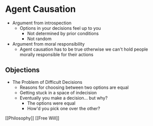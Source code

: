 # Agent Causation

- Argument from introspection
  - Options in your decisions feel up to you
    - Not determined by prior conditions
    - Not random
- Argument from moral responsibility
  - Agent causation has to be true otherwise we can't hold people morally responsible for their actions

## Objections

- The Problem of Difficult Decisions
  - Reasons for choosing between two options are equal
  - Getting stuck in a space of indecision
  - Eventually you make a decision... but why?
    - The options were equal
    - How'd you pick one over the other?

[[Philosophy]] [[Free Will]]

